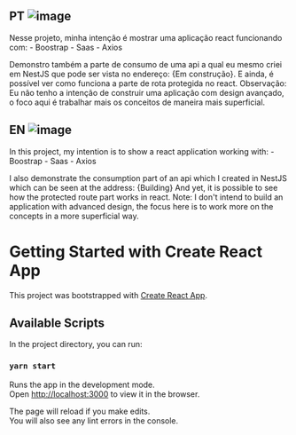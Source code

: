 
## PT ![image](https://user-images.githubusercontent.com/41118230/122334919-d979da00-cf10-11eb-82b7-28815319f6bd.png)

Nesse projeto, minha intenção é mostrar uma aplicação react funcionando com: 
    - Boostrap
    - Saas
    - Axios

Demonstro também a parte de consumo de uma api a qual eu mesmo criei em NestJS que pode ser vista no endereço: 
{Em construção}. 
E ainda, é possível ver como funciona a parte de rota protegida no react.
Observação: Eu não tenho a intenção de construir uma aplicação com design avançado, o foco aqui é trabalhar mais os conceitos de maneira mais superficial.

## EN ![image](https://user-images.githubusercontent.com/41118230/122334962-e8608c80-cf10-11eb-8dc7-868a247bdb13.png)

In this project, my intention is to show a react application working with: 
    - Boostrap
    - Saas
    - Axios

I also demonstrate the consumption part of an api which I created in NestJS which can be seen at the address: 
{Building} 
And yet, it is possible to see how the protected route part works in react.
Note: I don't intend to build an application with advanced design, the focus here is to work more on the concepts in a more superficial way.

# Getting Started with Create React App
This project was bootstrapped with [Create React App](https://github.com/facebook/create-react-app).

## Available Scripts
In the project directory, you can run:

### `yarn start`
Runs the app in the development mode.\
Open [http://localhost:3000](http://localhost:3000) to view it in the browser.

The page will reload if you make edits.\
You will also see any lint errors in the console.

